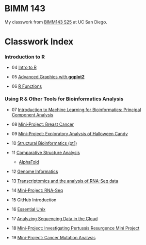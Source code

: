 # BIMM 143
My classwork from [BIMM143 S25](https://bioboot.github.io/bimm143_S25/) at UC San Diego.

# Classwork Index

### Introduction to R
- 04 [Intro to R](class04/class04table.md)

- 05 [Advanced Graphics with **ggplot2**](class05/class05.md)

- 06 [R Functions](class06/class06.md)

### Using R & Other Tools for Bioinformatics Analysis

- 07 [Introduction to Machine Learning for Bioinformatics: Principal Component Analysis](class07/class07.md)

- 08 [Mini-Project: Breast Cancer](class08/class08.md)

- 09 [Mini-Project: Exploratory Analysis of Halloween Candy](class09/class09.md)

- 10 [Structural Bioinformatics (pt1)](class10/class10.html)

- 11 [Comparative Structure Analysis](class10/class11.1.html)

  - [AlphaFold](class10/class11.2.html)

- 12 [Genome Informatics](class12/class12.md)

- 13 [Transcriptomics and the analysis of RNA-Seq data](class13/class13.md)

- 14 [Mini-Project: RNA-Seq](class14/class14.md)

- 15 GitHub Introduction

- 16 [Essential Unix](class16/HW8_unix_questions.pdf)

- 17 [Analyzing Sequencing Data in the Cloud](class17/class17.md)

- 18 [Mini-Project: Investigating Pertussis Resurgence Mini Project](class18/class18.md)

- 19 [Mini-Project: Cancer Mutation Analysis](class19/lab19_final.pdf)
